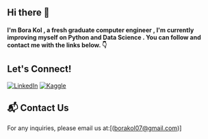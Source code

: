 ## Hi there 👋

#### I'm Bora Kol , a fresh graduate computer engineer , I'm currently improving myself on Python and Data Science . You can follow and contact me with the links below. 👇

## Let's Connect!
[![LinkedIn](https://img.shields.io/badge/LinkedIn-blue?style=for-the-badge&logo=linkedin)](https://www.linkedin.com/in/borakol/)
[![Kaggle](https://img.shields.io/badge/Kaggle-blue?style=for-the-badge&logo=kaggle)](https://www.kaggle.com/borakol1)


## 📬 Contact Us
For any inquiries, please email us at:[(borakol07@gmail.com)]
